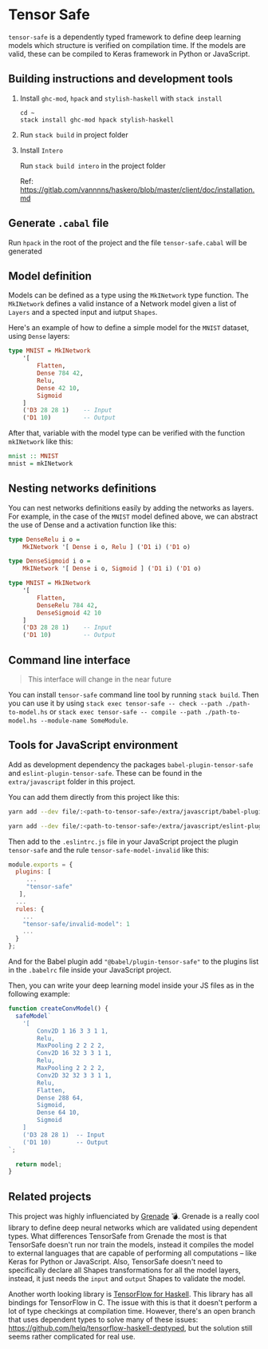 # Tensor Safe

`tensor-safe` is a dependently typed framework to define deep learning models which structure is verified on
compilation time. If the models are valid, these can be compiled to Keras framework in Python or JavaScript.

## Building instructions and development tools

1. Install `ghc-mod`, `hpack` and `stylish-haskell` with `stack install`

   ```
   cd ~
   stack install ghc-mod hpack stylish-haskell
   ```

2. Run `stack build` in project folder
3. Install `Intero`

   Run `stack build intero` in the project folder

   Ref: https://gitlab.com/vannnns/haskero/blob/master/client/doc/installation.md

## Generate `.cabal` file

Run `hpack` in the root of the project and the file `tensor-safe.cabal` will be generated

## Model definition

Models can be defined as a type using the `MkINetwork` type function. The `MkINetwork` defines a
valid instance of a Network model given a list of `Layers` and a spected input and iutput `Shapes`.

Here's an example of how to define a simple model for the `MNIST` dataset, using `Dense` layers:

```haskell
type MNIST = MkINetwork
    '[
        Flatten,
        Dense 784 42,
        Relu,
        Dense 42 10,
        Sigmoid
    ]
    ('D3 28 28 1)    -- Input
    ('D1 10)         -- Output
```

After that, variable with the model type can be verified with the function `mkINetwork` like this:

```haskell
mnist :: MNIST
mnist = mkINetwork
```

## Nesting networks definitions

You can nest networks definitions easily by adding the networks as layers. For example, in the case of the `MNIST` model defined above, we can abstract the use of Dense and a activation function like this:

```haskell
type DenseRelu i o =
    MkINetwork '[ Dense i o, Relu ] ('D1 i) ('D1 o)

type DenseSigmoid i o =
    MkINetwork '[ Dense i o, Sigmoid ] ('D1 i) ('D1 o)

type MNIST = MkINetwork
    '[
        Flatten,
        DenseRelu 784 42,
        DenseSigmoid 42 10
    ]
    ('D3 28 28 1)    -- Input
    ('D1 10)         -- Output
```

## Command line interface

> This interface will change in the near future

You can install `tensor-safe` command line tool by running `stack build`. Then you can use it by using `stack exec tensor-safe -- check --path ./path-to-model.hs` or `stack exec tensor-safe -- compile --path ./path-to-model.hs --module-name SomeModule`.

## Tools for JavaScript environment

Add as development dependency the packages `babel-plugin-tensor-safe` and `eslint-plugin-tensor-safe`. These can be found in the `extra/javascript` folder in this project.

You can add them directly from this project like this:

```bash
yarn add --dev file/:<path-to-tensor-safe>/extra/javascript/babel-plugin-tensor-safe

yarn add --dev file/:<path-to-tensor-safe>/extra/javascript/eslint-plugin-tensor-safe
```

Then add to the `.eslintrc.js` file in your JavaScript project the plugin `tensor-safe` and the rule `tensor-safe-model-invalid` like this:

```js
module.exports = {
  plugins: [
     ...
     "tensor-safe"
   ],
  ...
  rules: {
    ...
    "tensor-safe/invalid-model": 1
    ...
  }
};
```

And for the Babel plugin add `"@babel/plugin-tensor-safe"` to the plugins list in the `.babelrc` file inside your JavaScript project.

Then, you can write your deep learning model inside your JS files as in the following example:

```js
function createConvModel() {
  safeModel`
    '[
        Conv2D 1 16 3 3 1 1,
        Relu,
        MaxPooling 2 2 2 2,
        Conv2D 16 32 3 3 1 1,
        Relu,
        MaxPooling 2 2 2 2,
        Conv2D 32 32 3 3 1 1,
        Relu,
        Flatten,
        Dense 288 64,
        Sigmoid,
        Dense 64 10,
        Sigmoid
    ]
    ('D3 28 28 1)  -- Input
    ('D1 10)       -- Output
`;

  return model;
}
```

## Related projects

This project was highly influenciated by [Grenade](https://github.com/HuwCampbell/grenade) 💣.
Grenade is a really cool library to define deep neural networks which are validated using dependent types.
What differences TensorSafe from Grenade the most is that TensorSafe doesn't run nor train the models, instead
it compiles the model to external languages that are capable of performing all computations – like Keras
for Python or JavaScript. Also, TensorSafe doesn't need to specifically declare all Shapes transformations
for all the model layers, instead, it just needs the `input` and `output` Shapes to validate the model.

Another worth looking library is [TensorFlow for Haskell](https://github.com/tensorflow/haskell).
This library has all bindings for TensorFlow in C. The issue with this is that it doesn't perform
a lot of type checkings at compilation time. However, there's an open branch that uses dependent
types to solve many of these issues: https://github.com/helq/tensorflow-haskell-deptyped, but the
solution still seems rather complicated for real use.
